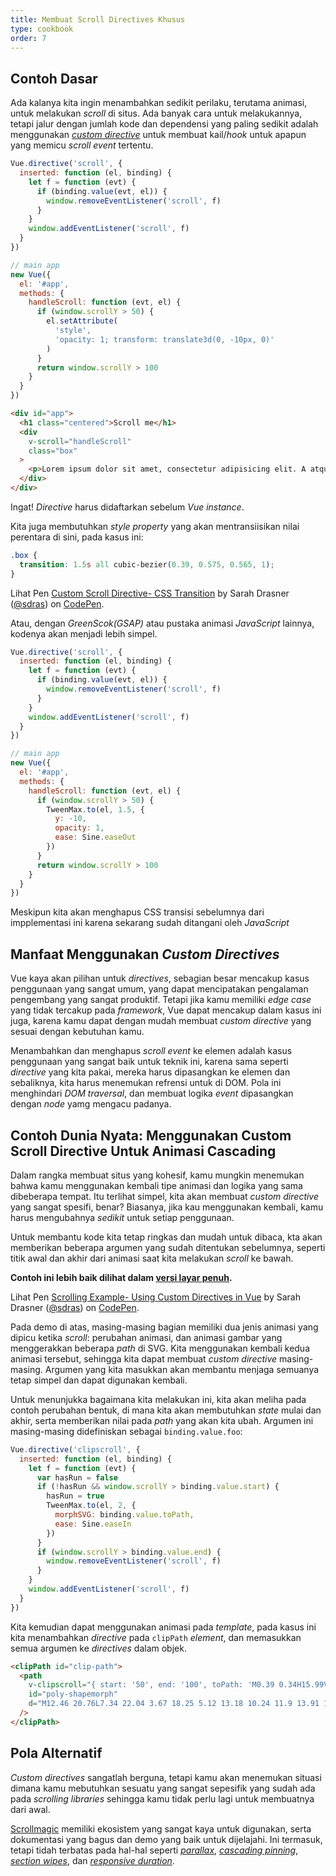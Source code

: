 ```yaml
---
title: Membuat Scroll Directives Khusus
type: cookbook
order: 7
---
```


## Contoh Dasar

Ada kalanya kita ingin menambahkan sedikit perilaku, terutama animasi, untuk melakukan *scroll* di situs. Ada banyak cara untuk melakukannya, tetapi jalur dengan jumlah kode dan dependensi yang paling sedikit adalah menggunakan [*custom directive*](https://vuejs.org/v2/guide/custom-directive.html) untuk membuat kail/*hook* untuk apapun yang memicu *scroll event* tertentu.

```js
Vue.directive('scroll', {
  inserted: function (el, binding) {
    let f = function (evt) {
      if (binding.value(evt, el)) {
        window.removeEventListener('scroll', f)
      }
    }
    window.addEventListener('scroll', f)
  }
})

// main app
new Vue({
  el: '#app',
  methods: {
    handleScroll: function (evt, el) {
      if (window.scrollY > 50) {
        el.setAttribute(
          'style',
          'opacity: 1; transform: translate3d(0, -10px, 0)'
        )
      }
      return window.scrollY > 100
    }
  }
})
```

```html
<div id="app">
  <h1 class="centered">Scroll me</h1>
  <div
    v-scroll="handleScroll"
    class="box"
  >
    <p>Lorem ipsum dolor sit amet, consectetur adipisicing elit. A atque amet harum aut ab veritatis earum porro praesentium ut corporis. Quasi provident dolorem officia iure fugiat, eius mollitia sequi quisquam.</p>
  </div>
</div>
```

<p class="tip">Ingat! <em>Directive</em> harus didaftarkan sebelum <em>Vue instance</em>.</p>

Kita juga membutuhkan *style property* yang akan mentransiisikan nilai perentara di sini, pada kasus ini:

```css
.box {
  transition: 1.5s all cubic-bezier(0.39, 0.575, 0.565, 1);
}
```

<p data-height="450" data-theme-id="5162" data-slug-hash="983220ed949ac670dff96bdcaf9d3338" data-default-tab="result" data-user="sdras" data-embed-version="2" data-pen-title="Custom Scroll Directive- CSS Transition" class="codepen">Lihat Pen <a href="https://codepen.io/sdras/pen/983220ed949ac670dff96bdcaf9d3338/">Custom Scroll Directive- CSS Transition</a> by Sarah Drasner (<a href="https://codepen.io/sdras">@sdras</a>) on <a href="https://codepen.io">CodePen</a>.</p>
<script async src="https://static.codepen.io/assets/embed/ei.js"></script>

Atau, dengan *GreenScok(GSAP)* atau pustaka animasi *JavaScript* lainnya, kodenya akan menjadi lebih simpel.

```js
Vue.directive('scroll', {
  inserted: function (el, binding) {
    let f = function (evt) {
      if (binding.value(evt, el)) {
        window.removeEventListener('scroll', f)
      }
    }
    window.addEventListener('scroll', f)
  }
})

// main app
new Vue({
  el: '#app',
  methods: {
    handleScroll: function (evt, el) {
      if (window.scrollY > 50) {
        TweenMax.to(el, 1.5, {
          y: -10,
          opacity: 1,
          ease: Sine.easeOut
        })
      }
      return window.scrollY > 100
    }
  }
})
```

Meskipun kita akan menghapus CSS transisi sebelumnya dari impplementasi ini karena sekarang sudah ditangani oleh *JavaScript*

## Manfaat Menggunakan *Custom Directives*

Vue kaya akan pilihan untuk *directives*, sebagian besar mencakup kasus penggunaan yang sangat umum, yang dapat mencipatakan pengalaman pengembang yang sangat produktif. Tetapi jika kamu memiliki *edge case* yang tidak tercakup pada *framework*, Vue dapat mencakup dalam kasus ini juga, karena kamu dapat dengan mudah membuat *custom directive* yang sesuai dengan kebutuhan kamu.

Menambahkan dan menghapus *scroll event* ke elemen adalah kasus penggunaan yang sangat baik untuk teknik ini, karena sama seperti *directive* yang kita pakai, mereka harus dipasangkan ke elemen dan sebaliknya, kita harus menemukan refrensi untuk di DOM. Pola ini menghindari *DOM traversal*, dan membuat logika *event* dipasangkan dengan *node* yamg mengacu padanya.

## Contoh Dunia Nyata: Menggunakan Custom Scroll Directive Untuk Animasi Cascading

Dalam rangka membuat situs yang kohesif, kamu mungkin menemukan bahwa kamu menggunakan kembali tipe animasi dan logika yang sama dibeberapa tempat. Itu terlihat simpel, kita akan membuat *custom directive* yang sangat spesifi, benar? Biasanya, jika kau menggunakan kembali, kamu harus mengubahnya *sedikit* untuk setiap penggunaan.

Untuk membantu kode kita tetap ringkas dan mudah untuk dibaca, kta akan memberikan beberapa argumen yang sudah ditentukan sebelumnya, seperti titik awal dan akhir dari animasi saat kita melakukan *scroll* ke bawah.

**Contoh ini lebih baik dilihat dalam [versi layar penuh](https://s.codepen.io/sdras/debug/078c19f5b3ed7f7d28584da450296cd0).**

<p data-height="500" data-theme-id="5162" data-slug-hash="c8c55e3e0bba997350551dd747119100" data-default-tab="result" data-user="sdras" data-embed-version="2" data-pen-title="Scrolling Example- Using Custom Directives in Vue" class="codepen">Lihat Pen <a href="https://codepen.io/sdras/pen/c8c55e3e0bba997350551dd747119100/">Scrolling Example- Using Custom Directives in Vue</a> by Sarah Drasner (<a href="https://codepen.io/sdras">@sdras</a>) on <a href="https://codepen.io">CodePen</a>.</p>
<script async src="https://static.codepen.io/assets/embed/ei.js"></script>

Pada demo di atas, masing-masing bagian memiliki dua jenis animasi yang dipicu ketika *scroll*: perubahan animasi, dan animasi gambar yang menggerakkan beberapa *path* di SVG. Kita menggunakan kembali kedua animasi tersebut, sehingga kita dapat membuat *custom directive* masing-masing. Argumen yang kita masukkan akan membantu menjaga semuanya tetap simpel dan dapat digunakan kembali.

Untuk menunjukka bagaimana kita melakukan ini, kita akan meliha pada contoh perubahan bentuk, di mana kita akan membutuhkan *state* mulai dan akhir, serta memberikan nilai pada *path* yang akan kita ubah. Argumen ini masing-masing didefiniskan sebagai `binding.value.foo`:

```js
Vue.directive('clipscroll', {
  inserted: function (el, binding) {
    let f = function (evt) {
      var hasRun = false
      if (!hasRun && window.scrollY > binding.value.start) {
        hasRun = true
        TweenMax.to(el, 2, {
          morphSVG: binding.value.toPath,
          ease: Sine.easeIn
        })
      }
      if (window.scrollY > binding.value.end) {
        window.removeEventListener('scroll', f)
      }
    }
    window.addEventListener('scroll', f)
  }
})
```

Kita kemudian dapat menggunakan animasi pada *template*, pada kasus ini kita menambahkan *directive* pada `clipPath` *element*, dan memasukkan semua argumen ke *directives* dalam objek.

```html
<clipPath id="clip-path">
  <path
    v-clipscroll="{ start: '50', end: '100', toPath: 'M0.39 0.34H15.99V22.44H0.39z' }"
    id="poly-shapemorph"
    d="M12.46 20.76L7.34 22.04 3.67 18.25 5.12 13.18 10.24 11.9 13.91 15.69 12.46 20.76z"
  />
</clipPath>
```

## Pola Alternatif

*Custom directives* sangatlah berguna, tetapi kamu akan menemukan situasi dimana kamu mebutuhkan sesuatu yang sangat sepesifik yang sudah ada pada *scrolling libraries* sehingga kamu tidak perlu lagi untuk membuatnya dari awal.

[Scrollmagic](http://scrollmagic.io/) memiliki ekosistem yang sangat kaya untuk digunakan, serta dokumentasi yang bagus dan demo yang baik untuk dijelajahi. Ini termasuk, tetapi tidah terbatas pada hal-hal seperti [*parallax*](http://scrollmagic.io/examples/advanced/parallax_scrolling.html), [*cascading pinning*](http://scrollmagic.io/examples/expert/cascading_pins.html), [*section wipes*](http://scrollmagic.io/examples/basic/section_wipes_natural.html), dan [*responsive duration*](http://scrollmagic.io/examples/basic/responsive_duration.html).

